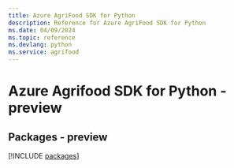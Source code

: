 ```yaml
---
title: Azure AgriFood SDK for Python
description: Reference for Azure AgriFood SDK for Python
ms.date: 04/09/2024
ms.topic: reference
ms.devlang: python
ms.service: agrifood
---
```

# Azure Agrifood SDK for Python - preview
## Packages - preview
[!INCLUDE [packages](agrifood-index.md)]